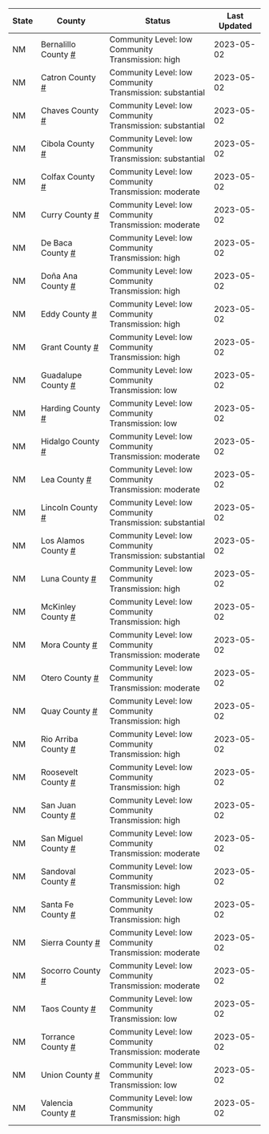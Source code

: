 State | County | Status | Last Updated
--- | --- | --- | --- 
NM | Bernalillo County <a href="#bernalillo_county">#</a> | <a name="bernalillo_county"></a>Community Level: low<br/>Community Transmission: high | 2023-05-02
NM | Catron County <a href="#catron_county">#</a> | <a name="catron_county"></a>Community Level: low<br/>Community Transmission: substantial | 2023-05-02
NM | Chaves County <a href="#chaves_county">#</a> | <a name="chaves_county"></a>Community Level: low<br/>Community Transmission: substantial | 2023-05-02
NM | Cibola County <a href="#cibola_county">#</a> | <a name="cibola_county"></a>Community Level: low<br/>Community Transmission: substantial | 2023-05-02
NM | Colfax County <a href="#colfax_county">#</a> | <a name="colfax_county"></a>Community Level: low<br/>Community Transmission: moderate | 2023-05-02
NM | Curry County <a href="#curry_county">#</a> | <a name="curry_county"></a>Community Level: low<br/>Community Transmission: moderate | 2023-05-02
NM | De Baca County <a href="#de_baca_county">#</a> | <a name="de_baca_county"></a>Community Level: low<br/>Community Transmission: high | 2023-05-02
NM | Doña Ana County <a href="#doña_ana_county">#</a> | <a name="doña_ana_county"></a>Community Level: low<br/>Community Transmission: high | 2023-05-02
NM | Eddy County <a href="#eddy_county">#</a> | <a name="eddy_county"></a>Community Level: low<br/>Community Transmission: high | 2023-05-02
NM | Grant County <a href="#grant_county">#</a> | <a name="grant_county"></a>Community Level: low<br/>Community Transmission: high | 2023-05-02
NM | Guadalupe County <a href="#guadalupe_county">#</a> | <a name="guadalupe_county"></a>Community Level: low<br/>Community Transmission: low | 2023-05-02
NM | Harding County <a href="#harding_county">#</a> | <a name="harding_county"></a>Community Level: low<br/>Community Transmission: low | 2023-05-02
NM | Hidalgo County <a href="#hidalgo_county">#</a> | <a name="hidalgo_county"></a>Community Level: low<br/>Community Transmission: moderate | 2023-05-02
NM | Lea County <a href="#lea_county">#</a> | <a name="lea_county"></a>Community Level: low<br/>Community Transmission: moderate | 2023-05-02
NM | Lincoln County <a href="#lincoln_county">#</a> | <a name="lincoln_county"></a>Community Level: low<br/>Community Transmission: substantial | 2023-05-02
NM | Los Alamos County <a href="#los_alamos_county">#</a> | <a name="los_alamos_county"></a>Community Level: low<br/>Community Transmission: substantial | 2023-05-02
NM | Luna County <a href="#luna_county">#</a> | <a name="luna_county"></a>Community Level: low<br/>Community Transmission: high | 2023-05-02
NM | McKinley County <a href="#mckinley_county">#</a> | <a name="mckinley_county"></a>Community Level: low<br/>Community Transmission: high | 2023-05-02
NM | Mora County <a href="#mora_county">#</a> | <a name="mora_county"></a>Community Level: low<br/>Community Transmission: moderate | 2023-05-02
NM | Otero County <a href="#otero_county">#</a> | <a name="otero_county"></a>Community Level: low<br/>Community Transmission: moderate | 2023-05-02
NM | Quay County <a href="#quay_county">#</a> | <a name="quay_county"></a>Community Level: low<br/>Community Transmission: high | 2023-05-02
NM | Rio Arriba County <a href="#rio_arriba_county">#</a> | <a name="rio_arriba_county"></a>Community Level: low<br/>Community Transmission: high | 2023-05-02
NM | Roosevelt County <a href="#roosevelt_county">#</a> | <a name="roosevelt_county"></a>Community Level: low<br/>Community Transmission: high | 2023-05-02
NM | San Juan County <a href="#san_juan_county">#</a> | <a name="san_juan_county"></a>Community Level: low<br/>Community Transmission: high | 2023-05-02
NM | San Miguel County <a href="#san_miguel_county">#</a> | <a name="san_miguel_county"></a>Community Level: low<br/>Community Transmission: moderate | 2023-05-02
NM | Sandoval County <a href="#sandoval_county">#</a> | <a name="sandoval_county"></a>Community Level: low<br/>Community Transmission: high | 2023-05-02
NM | Santa Fe County <a href="#santa_fe_county">#</a> | <a name="santa_fe_county"></a>Community Level: low<br/>Community Transmission: high | 2023-05-02
NM | Sierra County <a href="#sierra_county">#</a> | <a name="sierra_county"></a>Community Level: low<br/>Community Transmission: moderate | 2023-05-02
NM | Socorro County <a href="#socorro_county">#</a> | <a name="socorro_county"></a>Community Level: low<br/>Community Transmission: moderate | 2023-05-02
NM | Taos County <a href="#taos_county">#</a> | <a name="taos_county"></a>Community Level: low<br/>Community Transmission: low | 2023-05-02
NM | Torrance County <a href="#torrance_county">#</a> | <a name="torrance_county"></a>Community Level: low<br/>Community Transmission: moderate | 2023-05-02
NM | Union County <a href="#union_county">#</a> | <a name="union_county"></a>Community Level: low<br/>Community Transmission: low | 2023-05-02
NM | Valencia County <a href="#valencia_county">#</a> | <a name="valencia_county"></a>Community Level: low<br/>Community Transmission: high | 2023-05-02
